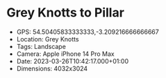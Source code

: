 # Grey Knotts to Pillar

- GPS: 54.50405833333333,-3.209216666666667
- Location: Grey Knotts
- Tags: Landscape
- Camera: Apple iPhone 14 Pro Max
- Date: 2023-03-26T10:42:17.000+01:00
- Dimensions: 4032x3024
